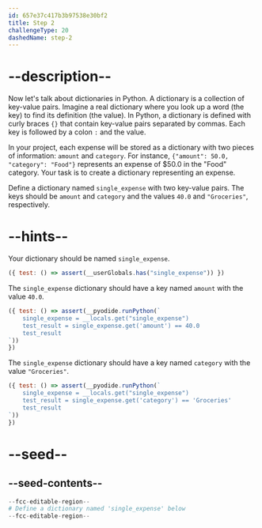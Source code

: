 ```yaml
---
id: 657e37c417b3b97538e30bf2
title: Step 2
challengeType: 20
dashedName: step-2
---
```


# --description--

Now let's talk about dictionaries in Python. A dictionary is a collection of key-value pairs. Imagine a real dictionary where you look up a word (the key) to find its definition (the value). In Python, a dictionary is defined with curly braces `{}` that contain key-value pairs separated by commas. Each key is followed by a colon `:` and the value.

In your project, each expense will be stored as a dictionary with two pieces of information: `amount` and `category`. For instance, `{"amount": 50.0, "category": "Food"}` represents an expense of $50.0 in the "Food" category. Your task is to create a dictionary representing an expense.

Define a dictionary named `single_expense` with two key-value pairs. The keys should be `amount` and `category` and the values `40.0` and `"Groceries"`, respectively.

# --hints--

Your dictionary should be named `single_expense`.

```js
({ test: () => assert(__userGlobals.has("single_expense")) })

```

The `single_expense` dictionary should have a key named `amount` with the value `40.0`.

```js
({ test: () => assert(__pyodide.runPython(`
    single_expense = __locals.get("single_expense")
    test_result = single_expense.get('amount') == 40.0
    test_result
`))
})

```

The `single_expense` dictionary should have a key named `category` with the value `"Groceries"`.

```js
({ test: () => assert(__pyodide.runPython(`
    single_expense = __locals.get("single_expense")
    test_result = single_expense.get('category') == 'Groceries'
    test_result
`))
})

```

# --seed--

## --seed-contents--

```py
--fcc-editable-region--
# Define a dictionary named 'single_expense' below
--fcc-editable-region--
```
